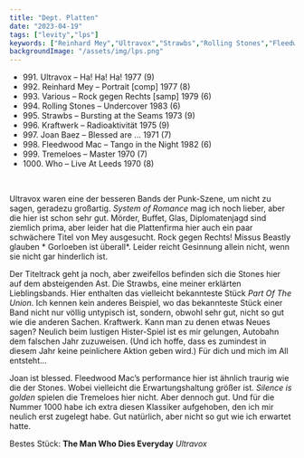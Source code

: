 ```yaml
---
title: "Dept. Platten"
date: "2023-04-19"
tags: ["levity","lps"]
keywords: ["Reinhard Mey","Ultravox","Strawbs","Rolling Stones","Fleedwood Mac","Tremeloes","Who","Joan Baez"]
backgroundImage: "/assets/img/lps.png"
---
```


<ul class="no-bullets">
<li>991. Ultravox – Ha! Ha! Ha! 1977 (9)</li>
<li>992. Reinhard Mey – Portrait [comp] 1977 (8)</li>
<li>993. Various – Rock gegen Rechts [samp] 1979 (6)</li>
<li>994. Rolling Stones – Undercover 1983 (6)</li>
<li>995. Strawbs –  Bursting at the Seams 1973 (9)</li>
<li>996. Kraftwerk – Radioaktivität 1975 (9)</li>
<li>997. Joan Baez – Blessed are ... 1971 (7)</li>
<li>998. Fleedwood Mac – Tango in the Night 1982 (6)</li>
<li>999. Tremeloes – Master 1970 (7)</li>
<li>1000. Who – Live At Leeds 1970 (8)</li>
</ul>
</br>

Ultravox waren eine der besseren Bands der Punk-Szene, um nicht zu sagen, geradezu großartig. *System of Romance* mag ich noch lieber, aber die hier ist schon sehr gut. Mörder, Buffet, Glas, Diplomatenjagd sind ziemlich prima, aber leider hat die Plattenfirma hier auch ein paar schwächere Titel von Mey ausgesucht. Rock gegen Rechts! Missus Beastly glauben * Gorloeben ist überall*. Leider reicht Gesinnung allein nicht, wenn sie nicht gar hinderlich ist.

Der Titeltrack geht ja noch, aber zweifellos befinden sich die Stones hier auf dem absteigenden Ast. Die Strawbs, eine meiner erklärten Lieblingsbands. Hier enthalten das vielleicht bekannteste Stück *Part Of The Union*. Ich kennen kein anderes Beispiel, wo das bekannteste Stück einer Band nicht nur völlig untypisch ist, sondern, obwohl sehr gut, nicht so gut wie die anderen Sachen. Kraftwerk. Kann man zu denen etwas Neues sagen? Neulich beim lustigen Hister-Spiel ist es mir gelungen, Autobahn dem falschen Jahr zuzuweisen. (Und ich hoffe, dass es zumindest in diesem Jahr keine peinlichere Aktion geben wird.) Für dich und mich im All entsteht...

Joan ist blessed. Fleedwood Mac’s performance hier ist ähnlich traurig wie die der Stones. Wobei vielleicht die Erwartungshaltung größer ist. *Silence is golden* spielen die Tremeloes hier nicht. Aber dennoch gut. Und für die Nummer 1000 habe ich extra diesen Klassiker aufgehoben, den ich mir neulich erst zugelegt habe. Gut natürlich, aber nicht so gut wie ich erwartet hatte.

Bestes Stück: **The Man Who Dies Everyday** *Ultravox* 